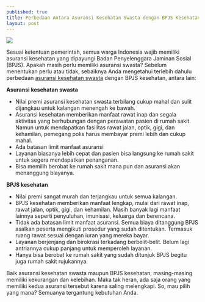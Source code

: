 ```yaml
---
published: true
title: Perbedaan Antara Asuransi Kesehatan Swasta dengan BPJS Kesehatan, Mana yang Lebih Baik?
layout: post
---
```

<img src="http://cdn.klimg.com/dream.co.id/resources/news/2014/05/16/781/664xauto-asuransi-murah-berpremi-rp-50-ribu-meluncur-bulan-depan-140516f.jpg">

Sesuai ketentuan pemerintah, semua warga Indonesia wajib memiliki asuransi kesehatan yang dipayungi Badan Penyelenggara Jaminan Sosial (BPJS). Apakah masih perlu memiliki asuransi swasta? Sebelum menentukan perlu atau tidak, sebaiknya Anda mengetahui terlebih dahulu perbedaan <a href="http://www.commlife.co.id/products/wealth-protection/health-protection/health-in-safe/">asuransi kesehatan swasta</a> dengan BPJS kesehatan, antara lain:

<b>Asuransi kesehatan swasta</b>
<ul><li>Nilai premi asuransi kesehatan swasta terbilang cukup mahal dan sulit dijangkau untuk kalangan menengah ke bawah.</li>
<li>Asuransi kesehatan memberikan manfaat rawat inap dan segala aktivitas yang berhubungan dengan perawatan pasien di rumah sakit. Namun untuk mendapatkan fasilitas rawat jalan, optik, gigi, dan kehamilan, pemegang polis harus membayar premi lebih dan cukup mahal.</li>
<li>Ada batasan limit manfaat asuransi </li>
<li>Layanan biasanya lebih cepat dan pasien bisa langsung ke rumah sakit untuk segera mendapatkan penanganan.</li>
<li>Bisa memilih berobat ke rumah sakit mana pun dan asuransi akan menanggung biayanya.</li>
</ul>
<b>BPJS kesehatan</b>
<ul>
<li>Nilai premi sangat murah dan terjangkau untuk semua kalangan.</li>
<li>BPJS kesehatan memberikan manfaat lengkap, mulai dari rawat inap, rawat jalan, optik, gigi, dan kehamilan. Masih banyak lagi manfaat lainnya seperti penyuluhan, imunisasi, keluarga dan berencana.</li>
<li>Tidak ada batasan limit manfaat asuransi. Semua biaya ditanggung BPJS asalkan peserta mengikuti prosedur yang sudah ditentukan. Termasuk ruang rawat sesuai dengan iuran yang mereka bayar.</li>
<li>Layanan berjenjang dan birokrasi terkadang berbelit-belit. Belum lagi antriannya cukup panjang untuk memperoleh layanan.</li>
<li>Hanya bisa berobat ke rumah sakit yang sudah ditunjuk BPJS begitu juga rumah sakit rujukannya.</li>
</ul>
Baik asuransi kesehatan swasta maupun BPJS kesehatan, masing-masing memiliki kekurangan dan kelebihan. Maka tak heran, ada saja orang yang memiliki kedua asuransi tersebut karena saling melengkapi. So, mau pilih yang mana? Semuanya tergantung kebutuhan Anda.